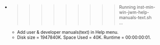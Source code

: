 * >>>>>>>>> Running inst-min-win-jwm-help-manuals-text.sh ...
  * Add user & developer manuals(text) in Help menu.
  * Disk size = 1947840K. Space Used = 40K. Runtime = 00:00:00:01.
